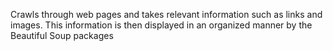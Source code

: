 Crawls through web pages and takes relevant information such as links and images. This information is then
displayed in an organized manner by the Beautiful Soup packages